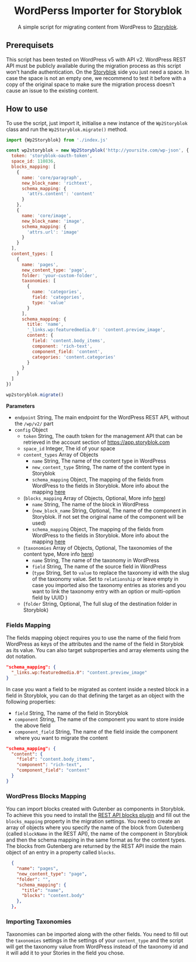 <div style="text-align: center;">
  <h1>WordPerss Importer for Storyblok</h1>
  <p>A simple script for migrating content from WordPress to <a href="https://www.storyblok.com" target="_blank">Storyblok</a>.</p>
</div>

## Prerequisets
This script has been tested on WordPress v5 with API v2. WordPress REST API must be publicly available during the migration process as this script won't handle authentication.
On the <a href="https://www.storyblok.com" target="_blank">Storyblok</a> side you just need a space. In case the space is not an empty one, we recommend to test it before with a copy of the original space to make sure the migration process doesn't cause an issue to the existing content. 

## How to use
To use the script, just import it, initialise a new instance of the `Wp2Storyblok` class and run the `Wp2Storyblok.migrate()` method.

```javascript
import {Wp2Storyblok} from './index.js'

const wp2storyblok = new Wp2Storyblok('http://yoursite.com/wp-json', {
  token: 'storyblok-oauth-token',
  space_id: 110836,
  blocks_mapping: [
    {
      name: 'core/paragraph',
      new_block_name: 'richtext',
      schema_mapping: {
        'attrs.content': 'content'
      }
    },
    {
      name: 'core/image',
      new_block_name: 'image',
      schema_mapping: {
        'attrs.url': 'image'
      }
    }
  ],
  content_types: [
    {
      name: 'pages',
      new_content_type: 'page',
      folder: 'your-custom-folder',
      taxonomies: [
        {
          name: 'categories',
          field: 'categories',
          type: 'value'
        }
      ],
      schema_mapping: {
        title: 'name',
        '_links.wp:featuredmedia.0': 'content.preview_image',
        content: {
          field: 'content.body_items',
          component: 'rich-text',
          component_field: 'content',
          categories: 'content.categories'
        }
      }
    }
  ]
})

wp2storyblok.migrate()
```

**Parameters**

- `endpoint` String, The main endpoint for the WordPress REST API, without the `/wp/v2/` part
- `config` Object
  - `token` String, The oauth token for the management API that can be retrieved in the account section of https://app.storyblok.com
  - `space_id` Integer, The id of your space
  - `content_types` Array of Objects
    - `name` String, The name of the content type in WordPress
    - `new_content_type` String, The name of the content type in Storyblok
    - `schema_mapping` Object, The mapping of the fields from WordPress to the fields in Storyblok. More info about the mapping [here](#fields-mapping)
  - (`blocks_mapping` Array of Objects, Optional, More info [here](#wordpress-blocks-mapping))
    - `name` String, The name of the block in WordPress
    - (`new_block_name` String, Optional, The name of the component in Storyblok. If not set the original name of the component will be used)
    - `schema_mapping` Object, The mapping of the fields from WordPress to the fields in Storyblok. More info about the mapping [here](#fields-mapping)
  - (`taxonomies` Array of Objects, Optional, The taxonomies of the content type, More info [here](#importing-taxonomies))
    - `name` String, The name of the taxonomy in WordPress
    - `field` String, The name of the source field in WordPress
    - (`type` String, Set to `value` to replace the taxonomy id with the slug of the taxonomy value. Set to `relationship` or leave empty in case you imported also the taxonomy entries as stories and you want to link the taxonomy entry with an option or multi-option field by UUID )
  - (`folder` String, Optional, The full slug of the destination folder in Storyblok)

### Fields Mapping
The fields mapping object requires you to use the name of the field from WordPress as keys of the attributes and the name of the field in Storyblok as its value. You can also target subproperties and array elements using the dot notation.

```json
"schema_mapping": {
  "_links.wp:featuredmedia.0": "content.preview_image"
}
```
In case you want a field to be migrated as content inside a nested block in a field in Storyblok, you can do that defining the target as an object with the following properties:

- `field` String, The name of the field in Storyblok
- `component` String, The name of the component you want to store inside the above field
- `component_field` String, The name of the field inside the component where you want to migrate the content

```json
"schema_mapping": {
  "content": {
    "field": "content.body_items", 
    "component": "rich-text", 
    "component_field": "content" 
  }
}
```

### WordPress Blocks Mapping
You can import blocks created with Gutenber as components in Storyblok. To achieve this you need to install the [REST API blocks plugin](https://wordpress.org/plugins/rest-api-blocks/) and fill out the `blocks_mapping` property in the migration settings.
You need to create an array of objects where you specify the name of the block from Gutenberg (called `blockName` in the REST API), the name of the component in Storyblok and then the schema mapping in the same format as for the content types. 
The blocks from Gutenberg are returned by the REST API inside the main object of an entry in a property called `blocks`. 

```json
  {
    "name": "pages",
    "new_content_type": "page",
    "folder": "",
    "schema_mapping": {
      "title": "name",
      "blocks": "content.body"
    },
  },
```

### Importing Taxonomies
Taxonomies can be imported along with the other fields. You need to fill out the `taxonomies` settings in the settings of your `content_type` and the script will get the taxonomy value from WordPress instead of the taxonomy id and it will add it to your Stories in the field you chose. 